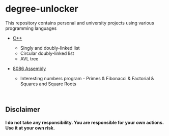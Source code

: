 # degree-unlocker

This repository contains personal and university projects using various programming languages  

- [C++](https://github.com/darkquesh/degree-unlocker/tree/main/c%2B%2B)
  - Singly and doubly-linked list
  - Circular doubly-linked list
  - AVL tree
  
- [8086 Assembly](https://github.com/darkquesh/degree-unlocker/tree/main/8086-assembly)
  - Interesting numbers program - Primes & Fibonacci & Factorial & Squares and Square Roots


<br/>  

## Disclaimer
#### I do not take any responsibility. You are responsible for your own actions. Use it at your own risk.</br></h3>
